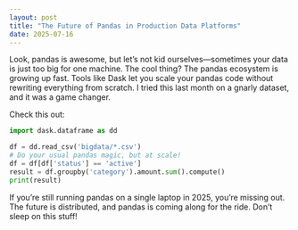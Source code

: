 ```yaml
---
layout: post
title: "The Future of Pandas in Production Data Platforms"
date: 2025-07-16
---
```


Look, pandas is awesome, but let’s not kid ourselves—sometimes your data is just too big for one machine. The cool thing? The pandas ecosystem is growing up fast. Tools like Dask let you scale your pandas code without rewriting everything from scratch. I tried this last month on a gnarly dataset, and it was a game changer.

Check this out:

```python
import dask.dataframe as dd

df = dd.read_csv('bigdata/*.csv')
# Do your usual pandas magic, but at scale!
df = df[df['status'] == 'active']
result = df.groupby('category').amount.sum().compute()
print(result)
```

If you’re still running pandas on a single laptop in 2025, you’re missing out. The future is distributed, and pandas is coming along for the ride. Don’t sleep on this stuff!
